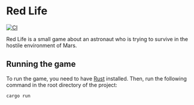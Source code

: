 # Red Life
[![CI](https://github.com/red-life-project/red-life/actions/workflows/rust.yml/badge.svg)](https://github.com/red-life-project/red-life/actions/workflows/rust.yml)

Red Life is a small game about an astronaut who is trying to survive in the hostile environment of Mars.

## Running the game
To run the game, you need to have [Rust](https://rustup.rs) installed. Then, run the following command in the root 
directory of the project:
```bash
cargo run
```
